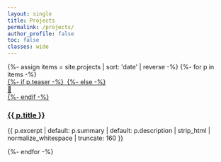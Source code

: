 ```yaml
---
layout: single
title: Projects
permalink: /projects/
author_profile: false
toc: false
classes: wide
---
```


<div class="project-grid">
  {%- assign items = site.projects | sort: 'date' | reverse -%}
  {%- for p in items -%}
  <article class="project-card">
    <a class="project-card__media" href="{{ p.url | relative_url }}">
      {%- if p.teaser -%}
        <img src="{{ p.teaser | relative_url }}" alt="">
      {%- else -%}
        <div class="project-card__placeholder" aria-hidden="true">🧩</div>
      {%- endif -%}
    </a>
    <div class="project-card__body">
      <h3 class="project-card__title"><a href="{{ p.url | relative_url }}">{{ p.title }}</a></h3>
      <p class="project-card__excerpt">
        {{ p.excerpt | default: p.summary | default: p.description | strip_html | normalize_whitespace | truncate: 160 }}
      </p>
    </div>
  </article>
  {%- endfor -%}
</div>
